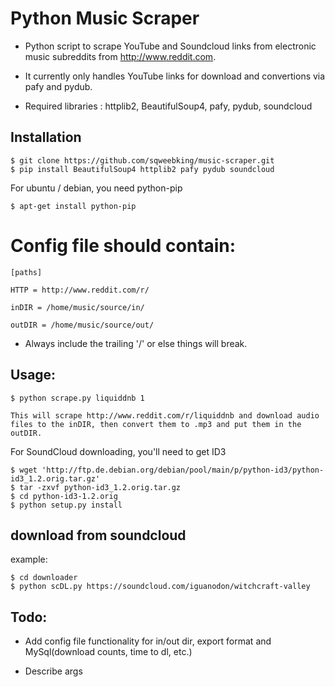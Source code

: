 Python Music Scraper
======

* Python script to scrape YouTube and Soundcloud links from electronic music subreddits from http://www.reddit.com.

* It currently only handles YouTube links for download and convertions via pafy and pydub.

* Required libraries :  httplib2, BeautifulSoup4, pafy, pydub, soundcloud


## Installation

    $ git clone https://github.com/sqweebking/music-scraper.git
    $ pip install BeautifulSoup4 httplib2 pafy pydub soundcloud

For ubuntu / debian, you need python-pip

    $ apt-get install python-pip

# Config file should contain: 
    [paths]
    
    HTTP = http://www.reddit.com/r/
    
    inDIR = /home/music/source/in/
    
    outDIR = /home/music/source/out/
    
* Always include the trailing '/' or else things will break.

## Usage:
    $ python scrape.py liquiddnb 1
    
    This will scrape http://www.reddit.com/r/liquiddnb and download audio files to the inDIR, then convert them to .mp3 and put them in the outDIR.
    
For SoundCloud downloading, you'll need to get ID3

    $ wget 'http://ftp.de.debian.org/debian/pool/main/p/python-id3/python-id3_1.2.orig.tar.gz'
    $ tar -zxvf python-id3_1.2.orig.tar.gz
    $ cd python-id3-1.2.orig
    $ python setup.py install
    
## download from soundcloud

example:


    $ cd downloader
    $ python scDL.py https://soundcloud.com/iguanodon/witchcraft-valley



## Todo: 

* Add config file functionality for in/out dir, export format and MySql(download counts, time to dl, etc.)

* Describe args
